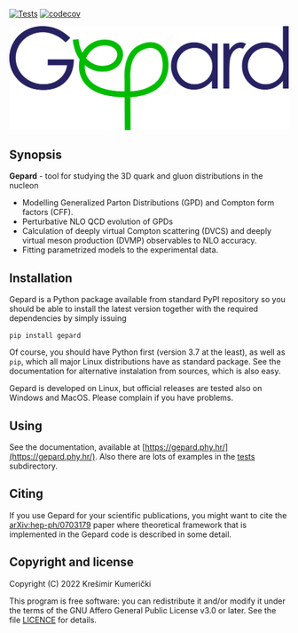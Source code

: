 [![Tests](https://github.com/kkumer/gepard/actions/workflows/tests.yml/badge.svg)](https://github.com/kkumer/gepard/actions/workflows/tests.yml)
[![codecov](https://codecov.io/gh/kkumer/gepard/branch/master/graph/badge.svg)](https://codecov.io/gh/kkumer/gepard)

![Gepard logo](docs/source/media/Gepard_logo.png)

## Synopsis

**Gepard** - tool for studying the 3D quark and gluon distributions in the nucleon


   * Modelling Generalized Parton Distributions (GPD) and Compton form factors (CFF).
   * Perturbative NLO QCD evolution of GPDs
   * Calculation of deeply virtual Compton scattering (DVCS) and deeply virtual meson production (DVMP) observables to NLO accuracy.
   * Fitting parametrized models to the experimental data.


## Installation

Gepard is a Python package available from standard PyPI repository so you
should be able to install the latest version together with the required
dependencies by simply issuing

```
pip install gepard
```

Of course, you should have Python first (version 3.7 at the least), 
as well as `pip`, which all major Linux distributions have as standard package.
See the documentation for alternative instalation from sources, which is also easy.

Gepard is developed on Linux, but official releases are tested also on Windows and MacOS.
Please complain if you have problems.


## Using

See the documentation,
available at  [https://gepard.phy.hr/](https://gepard.phy.hr/).
Also there are lots of examples in the [tests](tests/) subdirectory.

## Citing

If you use Gepard for your scientific publications, you might want to cite the
[arXiv:hep-ph/0703179](https://arxiv.org/abs/hep-ph/0703179) paper where theoretical
framework that is implemented in the Gepard code is described in some detail.


## Copyright and license

Copyright (C) 2022 Krešimir Kumerički

This program is free software: you can redistribute it and/or modify it under the terms of the 
GNU Affero General Public License v3.0 or later. See the file [LICENCE](LICENSE) for details.
